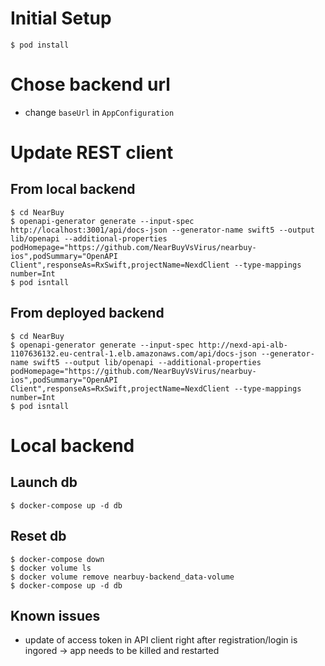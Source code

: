# Initial Setup

```
$ pod install
```

# Chose backend url

- change `baseUrl` in `AppConfiguration`

# Update REST client

## From local backend

```
$ cd NearBuy
$ openapi-generator generate --input-spec http://localhost:3001/api/docs-json --generator-name swift5 --output lib/openapi --additional-properties podHomepage="https://github.com/NearBuyVsVirus/nearbuy-ios",podSummary="OpenAPI Client",responseAs=RxSwift,projectName=NexdClient --type-mappings number=Int
$ pod isntall
```

## From deployed backend

```
$ cd NearBuy
$ openapi-generator generate --input-spec http://nexd-api-alb-1107636132.eu-central-1.elb.amazonaws.com/api/docs-json --generator-name swift5 --output lib/openapi --additional-properties podHomepage="https://github.com/NearBuyVsVirus/nearbuy-ios",podSummary="OpenAPI Client",responseAs=RxSwift,projectName=NexdClient --type-mappings number=Int
$ pod isntall
```

# Local backend

## Launch db

```
$ docker-compose up -d db
```

## Reset db

```
$ docker-compose down
$ docker volume ls
$ docker volume remove nearbuy-backend_data-volume
$ docker-compose up -d db
```

## Known issues

- update of access token in API client right after registration/login is ingored -> app needs to be killed and restarted
